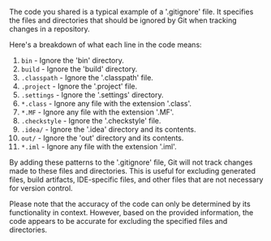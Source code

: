 The code you shared is a typical example of a '.gitignore' file. It specifies the files and directories that should be ignored by Git when tracking changes in a repository.

Here's a breakdown of what each line in the code means:

1. `bin` - Ignore the 'bin' directory.
2. `build` - Ignore the 'build' directory.
3. `.classpath` - Ignore the '.classpath' file.
4. `.project` - Ignore the '.project' file.
5. `.settings` - Ignore the '.settings' directory.
6. `*.class` - Ignore any file with the extension '.class'.
7. `*.MF` - Ignore any file with the extension '.MF'.
8. `.checkstyle` - Ignore the '.checkstyle' file.
9. `.idea/` - Ignore the '.idea' directory and its contents.
10. `out/` - Ignore the 'out' directory and its contents.
11. `*.iml` - Ignore any file with the extension '.iml'.

By adding these patterns to the '.gitignore' file, Git will not track changes made to these files and directories. This is useful for excluding generated files, build artifacts, IDE-specific files, and other files that are not necessary for version control.

Please note that the accuracy of the code can only be determined by its functionality in context. However, based on the provided information, the code appears to be accurate for excluding the specified files and directories.
